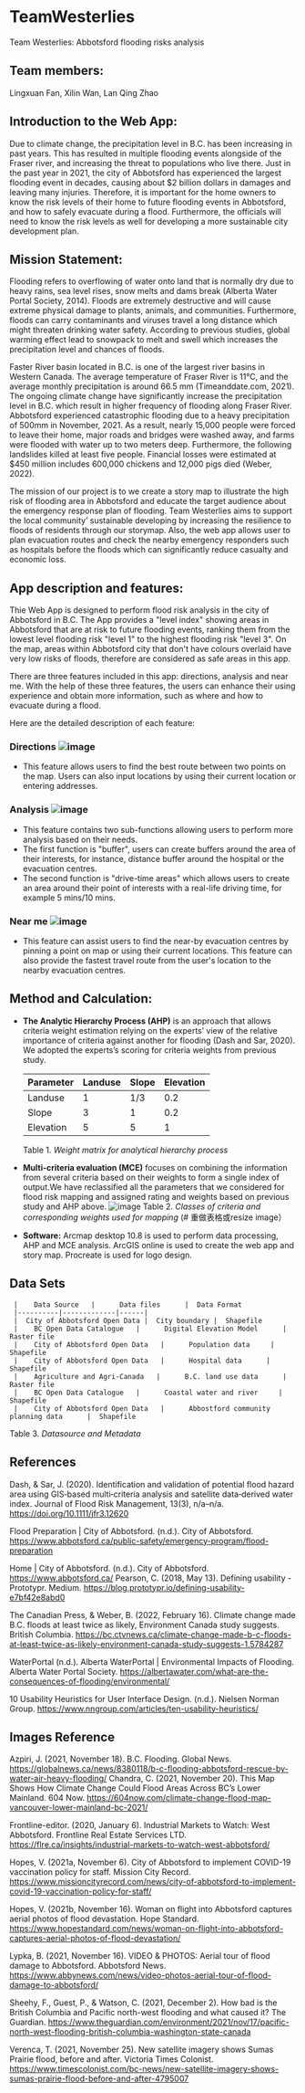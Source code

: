 # TeamWesterlies
Team Westerlies: Abbotsford flooding risks analysis
## Team members: 
Lingxuan Fan, Xilin Wan, Lan Qing Zhao 
## Introduction to the Web App:
Due to climate change, the precipitation level in B.C. has been increasing in past years. This has resulted in multiple flooding events alongside of the Fraser river, and increasing the threat to populations who live there. Just in the past year in 2021, the city of Abbotsford has experienced the largest flooding event in decades, causing about $2 billion dollars in damages and leaving many injuries. Therefore, it is important for the home owners to know the risk levels of their home to future flooding events in Abbotsford, and how to safely evacuate during a flood. Furthermore, the officials will need to know the risk levels as well for developing a more sustainable city development plan. 
## Mission Statement: 
Flooding refers to overflowing of water onto land that is normally dry due to heavy rains, sea level rises, snow melts and dams break (Alberta Water Portal Society, 2014). Floods are extremely destructive and will cause extreme physical damage to plants, animals, and communities. Furthermore,  floods can carry contaminants and viruses travel a long distance which might threaten drinking water safety. According to previous studies,  global warming effect lead to snowpack to melt and swell which increases the precipitation level and chances of floods.

Faster River basin located in B.C. is one of the largest river basins in Western Canada. The average temperature of Fraser River is 11°C, and the average monthly precipitation is around 66.5 mm (Timeanddate.com, 2021). The ongoing climate change have significantly increase the precipitation level in B.C. which result in higher frequency of flooding along Fraser River. 
Abbotsford experienced catastrophic flooding due to a heavy precipitation of 500mm in November, 2021. As a result, nearly 15,000 people were forced to leave their home, major roads and bridges were washed away, and farms were flooded with water up to two meters deep. Furthermore, the following landslides killed at least five people. Financial losses were estimated at $450 million includes 600,000 chickens and 12,000 pigs died (Weber, 2022).

The mission of our project is to we create a story map to illustrate the high risk of flooding area in Abbotsford and educate the target audience about the emergency response plan of flooding. Team Westerlies aims to support the local community’ sustainable developing by increasing the resilience to floods of residents through our storymap. Also, the web app allows user to plan evacuation routes and check the nearby emergency responders such as hospitals before the floods which can significantly reduce casualty and economic loss.
## App description and features:
Thie Web App is designed to perform flood risk analysis in the city of Abbotsford in B.C. The App provides a "level index" showing areas in Abbotsford that are at risk to future flooding events, ranking them from the lowest level flooding risk "level 1" to the highest flooding risk "level 3". On the map, areas within Abbotsford city that don't have colours overlaid have very low risks of floods, therefore are considered as safe areas in this app.

There are three features included in this app: directions, analysis and near me. With the help of these three features, the users can enhance their using experience and obtain more information, such as where and how to evacuate during a flood. 

Here are the detailed description of each feature: 

### Directions ![image](https://user-images.githubusercontent.com/100981881/160197963-fb884f90-b315-4589-a943-860af739f271.png)
- This feature allows users to find the best route between two points on the map. Users can also input locations by using their current location or entering addresses. 

### Analysis ![image](https://user-images.githubusercontent.com/100981881/160198557-ce6e67f2-d096-477d-b971-a7f272c9633e.png)
- This feature contains two sub-functions allowing users to perform more analysis based on their needs. 
- The first function is "buffer", users can create buffers around the area of their interests, for instance, distance buffer around the hospital or the evacuation centres. 
- The second function is "drive-time areas" which allows users to create an area around their point of interests with a real-life driving time, for example 5 mins/10 mins.

### Near me ![image](https://user-images.githubusercontent.com/100981881/160198808-f1834e74-aae3-410b-b70f-cc49019207db.png)
- This feature can assist users to find the near-by evacuation centres by pinning a point on map or using their current locations. This feature can also provide the fastest travel route from the user's location to the nearby evacuation centres. 

## Method and Calculation:
- **The Analytic Hierarchy Process (AHP)** is an approach that allows criteria weight estimation relying on the experts’ view of the relative importance of criteria against another for flooding (Dash and Sar, 2020). We adopted the experts’s scoring for criteria weights from previous study.

     |    Parameter   |      Landuse      |  Slope |  Elevation
     |----------|-------------|------|------|
     | Landuse |      1     |  1/3 |  0.2
     | Slope |      3     |  1 |  0.2
     | Elevation |      5     |  5 |  1

     Table 1. _Weight matrix for analytical hierarchy process_
     
- **Multi-criteria evaluation (MCE)** focuses on combining the information from several criteria based on their weights to form a single index of output.We have reclassified all the parameters that we considered for flood risk mapping and assigned rating and weights based on previous study and AHP above.
          ![image](https://user-images.githubusercontent.com/100981881/160201154-728b70fb-5b60-41c3-af39-6e921938111f.png)
          Table 2. _Classes of criteria and corresponding weights used for mapping_
          (# 重做表格或resize image）
  
- **Software:** Arcmap desktop 10.8 is used to perform data processing, AHP and MCE analysis. ArcGIS online is used to create the web app and story map. Procreate is used for logo design.

## Data Sets
     |    Data Source   |      Data files      |  Data Format
     |----------|-------------|------|
     |  City of Abbotsford Open Data |  City boundary |  Shapefile 
     |    BC Open Data Catalogue   |      Digital Elevation Model      |  Raster file 
     |    City of Abbotsford Open Data   |      Population data     |  Shapefile 
     |    City of Abbotsford Open Data   |      Hospital data      |  Shapefile
     |    Agriculture and Agri-Canada   |      B.C. land use data      |  Raster file
     |    BC Open Data Catalogue   |      Coastal water and river     |  Shapefile 
     |    City of Abbotsford Open Data   |      Abbostford community planning data      |  Shapefile
     
   Table 3. _Datasource and Metadata_
   
## References
Dash, & Sar, J. (2020). Identification and validation of potential flood hazard area using GIS‐based multi‐criteria analysis and satellite data‐derived water index. Journal of Flood Risk Management, 13(3), n/a–n/a. https://doi.org/10.1111/jfr3.12620

Flood Preparation | City of Abbotsford. (n.d.). City of Abbotsford. https://www.abbotsford.ca/public-safety/emergency-program/flood-preparation

Home | City of Abbotsford. (n.d.). City of Abbotsford. https://www.abbotsford.ca/
Pearson, C. (2018, May 13). Defining usability - Prototypr. Medium. https://blog.prototypr.io/defining-usability-e7bf42e8abd0

The Canadian Press, & Weber, B. (2022, February 16). Climate change made B.C. floods at least twice as likely, Environment Canada study suggests. British Columbia. https://bc.ctvnews.ca/climate-change-made-b-c-floods-at-least-twice-as-likely-environment-canada-study-suggests-1.5784287

WaterPortal (n.d.). Alberta WaterPortal | Environmental Impacts of Flooding. Alberta Water Portal Society. https://albertawater.com/what-are-the-consequences-of-flooding/environmental/

10 Usability Heuristics for User Interface Design. (n.d.). Nielsen Norman Group. https://www.nngroup.com/articles/ten-usability-heuristics/

## Images Reference
Azpiri, J. (2021, November 18). B.C. Flooding. Global News. https://globalnews.ca/news/8380118/b-c-flooding-abbotsford-rescue-by-water-air-heavy-flooding/
Chandra, C. (2021, November 20). This Map Shows How Climate Change Could Flood Areas Across BC’s Lower Mainland. 604 Now. https://604now.com/climate-change-flood-map-vancouver-lower-mainland-bc-2021/

Frontline-editor. (2020, January 6). Industrial Markets to Watch: West Abbotsford. Frontline Real Estate Services LTD. https://flre.ca/insights/industrial-markets-to-watch-west-abbotsford/

Hopes, V. (2021a, November 6). City of Abbotsford to implement COVID-19 vaccination policy for staff. Mission City Record. https://www.missioncityrecord.com/news/city-of-abbotsford-to-implement-covid-19-vaccination-policy-for-staff/

Hopes, V. (2021b, November 16). Woman on flight into Abbotsford captures aerial photos of flood devastation. Hope Standard. https://www.hopestandard.com/news/woman-on-flight-into-abbotsford-captures-aerial-photos-of-flood-devastation/

Lypka, B. (2021, November 16). VIDEO & PHOTOS: Aerial tour of flood damage to Abbotsford. Abbotsford News. https://www.abbynews.com/news/video-photos-aerial-tour-of-flood-damage-to-abbotsford/

Sheehy, F., Guest, P., & Watson, C. (2021, December 2). How bad is the British Columbia and Pacific north-west flooding and what caused it? The Guardian. https://www.theguardian.com/environment/2021/nov/17/pacific-north-west-flooding-british-columbia-washington-state-canada

Verenca, T. (2021, November 25). New satellite imagery shows Sumas Prairie flood, before and after. Victoria Times Colonist. https://www.timescolonist.com/bc-news/new-satellite-imagery-shows-sumas-prairie-flood-before-and-after-4795007


     






